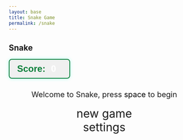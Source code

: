 ```yaml
---
layout: base
title: Snake Game
permalink: /snake
---
```


<style>
    body{}
    .wrap{ margin-left: auto; margin-right: auto; }
    canvas{ display: none; border-style: solid; border-width: 10px; border-color: #FFFFFF; }
    canvas:focus{ outline: none; }

    /* All screens style */
    #gameover p, #setting p, #menu p{ font-size: 20px; }
    #gameover a, #setting a, #menu a{
        font-size: 30px;
        display: block;
    }
    #gameover a:hover, #setting a:hover, #menu a:hover{ cursor: pointer; }
    #gameover a:hover::before, #setting a:hover::before, #menu a:hover::before{
        content: ">";
        margin-right: 10px;
    }
    #menu{ display: block; }
    #gameover{ display: none; }
    #setting{ display: none; }
    #setting input{ display:none; }
    #setting label{ cursor: pointer; }
    #setting input:checked + label{
        background-color: #FFF;
        color: #000;
    }

    #scoreboard {
        display: inline-block;
        padding: 10px 20px;
        border: 2px solid #057e38ff;
        border-radius: 8px; 
        background-color: rgba(0, 0, 0, 0.05);
        color: #057e38ff;
        font-size: 1.5rem;
        font-weight: bold;
        font-family: 'Orbitron', sans-serif;
        margin-bottom: 10px;
        box-shadow: 0 0 10px rgba(0,255,204,0.3);
        transition: all 0.3s ease;
        text-align: center;
    }
    #scoreboard:hover { background-color: rgba(0,255,204,0.15) }
    #score_value { margin-left: 8px; color: #ffffff; }

    #lives { margin-left: 15px; font-size: 1.5rem; color: red; }

    @keyframes bounce { 0% {transform: scale(1);} 50% {transform: scale(1.4);} 100% {transform: scale(1);} }
    .score-bounce { animation: bounce 0.3s ease; }
</style>

<h2>Snake</h2>
<div class="container">
    <div id="scoreboard">
        <span id="score_label">Score:</span>
        <span id="score_value">0</span>
        <span id="lives"></span>
    </div>
    <div class="container bg-secondary" style="text-align:center;">
        <!-- Main Menu -->
        <div id="menu" class="py-4 text-light">
            <p>Welcome to Snake, press <span style="background-color: #FFFFFF; color: #000000">space</span> to begin</p>
            <a id="new_game" class="link-alert">new game</a>
            <a id="setting_menu" class="link-alert">settings</a>
        </div>
        <!-- Game Over -->
        <div id="gameover" class="py-4 text-light">
            <p>Game Over, press <span style="background-color: #FFFFFF; color: #000000">space</span> to try again</p>
            <a id="new_game1" class="link-alert">new game</a>
            <a id="setting_menu1" class="link-alert">settings</a>
        </div>
        <!-- Play Screen -->
        <canvas id="snake" class="wrap" width="320" height="320" tabindex="1"></canvas>
        <!-- Settings Screen -->
        <div id="setting" class="py-4 text-light">
            <p>Settings Screen, press <span style="background-color: #FFFFFF; color: #000000">space</span> to go back to playing</p>
            <a id="new_game2" class="link-alert">new game</a>
            <br>
            <p>Speed:
                <input id="speed1" type="radio" name="speed" value="120" checked/>
                <label for="speed1">Slow</label>
                <input id="speed2" type="radio" name="speed" value="75"/>
                <label for="speed2">Normal</label>
                <input id="speed3" type="radio" name="speed" value="35"/>
                <label for="speed3">Fast</label>
                <input id="speed4" type="radio" name="speed" value="20"/>
                <label for="speed4">Impossible</label>
            </p>
            <p>Wall:
                <input id="wallon" type="radio" name="wall" value="1" checked/>
                <label for="wallon">On</label>
                <input id="walloff" type="radio" name="wall" value="0"/>
                <label for="walloff">Off</label>
            </p>
            <p>Number of Apples:
                <input id="apple1" type="radio" name="apple" value="1" checked/>
                <label for="apple1">One</label>
                <input id="apple2" type="radio" name="apple" value="2"/>
                <label for="apple2">Two</label>
                <input id="apple3" type="radio" name="apple" value="3"/>
                <label for="apple3">Three</label>
            </p>
        </div>
    </div>
</div>

<script>
(function(){
    const canvas = document.getElementById("snake");
    const ctx = canvas.getContext("2d");
    const SCREEN_SNAKE = 0;
    const screen_snake = document.getElementById("snake");
    const ele_score = document.getElementById("score_value");
    const ele_lives = document.getElementById("lives");
    const speed_setting = document.getElementsByName("speed");
    const wall_setting = document.getElementsByName("wall");
    const apple_setting = document.getElementsByName("apple"); // NEW
    const SCREEN_MENU = -1, SCREEN_GAME_OVER=1, SCREEN_SETTING=2;
    const screen_menu = document.getElementById("menu");
    const screen_game_over = document.getElementById("gameover");
    const screen_setting = document.getElementById("setting");
    const button_new_game = document.getElementById("new_game");
    const button_new_game1 = document.getElementById("new_game1");
    const button_new_game2 = document.getElementById("new_game2");
    const button_setting_menu = document.getElementById("setting_menu");
    const button_setting_menu1 = document.getElementById("setting_menu1");
    const BLOCK = 10;
    let SCREEN = SCREEN_MENU;
    let snake, snake_dir, snake_next_dir, snake_speed;
    let apples = [], appleCount = 1; // NEW: multiple apples
    let score, wall, lives;
    let obstacles = [];

    let showScreen = function(screen_opt){
        SCREEN = screen_opt;
        switch(screen_opt){
            case SCREEN_SNAKE:
                screen_snake.style.display = "block";
                screen_menu.style.display = "none";
                screen_setting.style.display = "none";
                screen_game_over.style.display = "none";
                break;
            case SCREEN_GAME_OVER:
                screen_snake.style.display = "block";
                screen_menu.style.display = "none";
                screen_setting.style.display = "none";
                screen_game_over.style.display = "block";
                break;
            case SCREEN_SETTING:
                screen_snake.style.display = "none";
                screen_menu.style.display = "none";
                screen_setting.style.display = "block";
                screen_game_over.style.display = "none";
                break;
        }
    }

    window.onload = function(){
        button_new_game.onclick = button_new_game1.onclick = button_new_game2.onclick = newGame;
        button_setting_menu.onclick = button_setting_menu1.onclick = function(){ showScreen(SCREEN_SETTING); };
        setSnakeSpeed(150);
        for(let i = 0; i < speed_setting.length; i++){
            speed_setting[i].addEventListener("click", function(){
                for(let i = 0; i < speed_setting.length; i++){
                    if(speed_setting[i].checked) setSnakeSpeed(speed_setting[i].value);
                }
            });
        }
        setWall(1);
        for(let i = 0; i < wall_setting.length; i++){
            wall_setting[i].addEventListener("click", function(){
                for(let i = 0; i < wall_setting.length; i++){
                    if(wall_setting[i].checked) setWall(wall_setting[i].value);
                }
            });
        }
        // NEW: update appleCount when settings change
        for(let i = 0; i < apple_setting.length; i++){
            apple_setting[i].addEventListener("click", function(){
                appleCount = parseInt(document.querySelector('input[name="apple"]:checked').value);
                generateApples();
            });
        }

        window.addEventListener("keydown", function(evt) {
            if(evt.code === "Space" && SCREEN !== SCREEN_SNAKE) newGame();
        }, true);
    }

    let mainLoop = function(){
        let _x = snake[0].x;
        let _y = snake[0].y;
        snake_dir = snake_next_dir;
        switch(snake_dir){ case 0: _y--; break; case 1: _x++; break; case 2: _y++; break; case 3: _x--; break; }
        snake.pop();
        snake.unshift({x: _x, y: _y});

        if(wall === 1){
            if(_x < 0 || _x === canvas.width / BLOCK || _y < 0 || _y === canvas.height / BLOCK){ loseLife(); return; }
        }else{
            for(let i = 0; i < snake.length; i++){
                if(snake[i].x < 0) snake[i].x += canvas.width / BLOCK;
                if(snake[i].x === canvas.width / BLOCK) snake[i].x -= canvas.width / BLOCK;
                if(snake[i].y < 0) snake[i].y += canvas.height / BLOCK;
                if(snake[i].y === canvas.height / BLOCK) snake[i].y -= canvas.height / BLOCK;
            }
        }

        for(let i = 1; i < snake.length; i++){
            if(snake[0].x === snake[i].x && snake[0].y === snake[i].y){ loseLife(); return; }
        }

        for(let i = 0; i < obstacles.length; i++){
            if(snake[0].x === obstacles[i].x && snake[0].y === obstacles[i].y){ loseLife(); return; }
        }

        // Snake eats apples
        for(let i = 0; i < apples.length; i++){
    if(snake[0].x === apples[i].x && snake[0].y === apples[i].y){
        snake.push({x: snake[0].x, y: snake[0].y});
        altScore(++score);
        apples.splice(i,1);
        break; // remove break if you want multiple eaten at once, but one is enough
    }
}

// Only generate new apples if all are eaten
    if(apples.length === 0){
        generateApples();
    }

        // Paint
        ctx.beginPath();
        ctx.fillStyle = "green";
        ctx.fillRect(0,0,canvas.width,canvas.height);

        for(let i = 0; i < snake.length; i++){ activeDot(snake[i].x, snake[i].y); }

        // Apples
        for(let i = 0; i < apples.length; i++){
            ctx.font = BLOCK + "px Arial";
            ctx.fillText("🍎", apples[i].x * BLOCK, apples[i].y * BLOCK + BLOCK);
        }

        // Obstacles
        ctx.fillStyle = "#000000ff";
        for(let i = 0; i < obstacles.length; i++){
            ctx.fillRect(obstacles[i].x * BLOCK, obstacles[i].y * BLOCK, BLOCK, BLOCK);
        }

        setTimeout(mainLoop, snake_speed);
    }

    let newGame = function(){
        showScreen(SCREEN_SNAKE);
        screen_snake.focus();
        score = 0; lives = 3;
        altScore(score); updateLives();
        snake = []; snake.push({x:0,y:15}); snake_next_dir=1;
        generateApples(); generateObstacles();
        canvas.onkeydown = function(evt){ changeDir(evt.keyCode); }
        mainLoop();
    }

    let changeDir = function(key){
        switch(key){
            case 37: case 65: if(snake_dir!==1) snake_next_dir=3; break;
            case 38: case 87: if(snake_dir!==2) snake_next_dir=0; break;
            case 39: case 68: if(snake_dir!==3) snake_next_dir=1; break;
            case 40: case 83: if(snake_dir!==0) snake_next_dir=2; break;
        }
    }

    let activeDot = function(x,y){ ctx.fillStyle="#00BFFF"; ctx.fillRect(x*BLOCK,y*BLOCK,BLOCK,BLOCK); }

    // Multiple apples
    let generateApples = function(){
    apples = [];
    for(let i=0;i<appleCount;i++){
        let ax, ay;
        do {
            ax = Math.floor(Math.random() * (canvas.width/BLOCK));
            ay = Math.floor(Math.random() * (canvas.height/BLOCK));
        } while(snake.some(s=>s.x===ax && s.y===ay) || apples.some(a=>a.x===ax && a.y===ay));
        apples.push({x:ax,y:ay});
        }
    }

    let generateObstacles = function(){
        obstacles=[];
        for(let i=0;i<3;i++){
            let ox=Math.floor(Math.random()*(canvas.width/BLOCK));
            let oy=Math.floor(Math.random()*(canvas.height/BLOCK));
            obstacles.push({x:ox,y:oy});
        }
    }

    let altScore = function(score_val){
        ele_score.innerHTML=String(score_val);
        ele_score.classList.remove("score-bounce");
        void ele_score.offsetWidth;
        ele_score.classList.add("score-bounce");
    }

    let updateLives = function(){ ele_lives.innerHTML = " ♥".repeat(lives); }

    function loseLife(){
        lives--; updateLives();
        if(lives<=0){ showScreen(SCREEN_GAME_OVER); return; }
        let length=snake.length; snake=[];
        for(let i=0;i<length;i++) snake.push({x:0,y:15+i});
        snake_next_dir=1;
        mainLoop();
    }

    let setSnakeSpeed = function(speed_value){ snake_speed = speed_value; }
    let setWall = function(wall_value){
        wall = wall_value;
        screen_snake.style.borderColor = wall===0 ? "#606060" : "#FFFFFF";
    }
})();
</script>